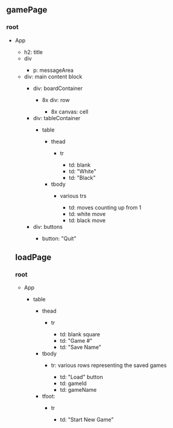 ## gamePage
### root
<ul>
    <li>App</li>
        <ul>
        <li>h2: title</li>
        <li>div</li>
            <ul>
            <li>p: messageArea</li>
            </ul>
        <li>div: main content block</li>
            <ul>
            <li>div: boardContainer</li>
                <ul>
                <li>8x div: row</li>
                    <ul>
                    <li>8x canvas: cell </li>
                    </ul>
                </ul>
            <li>div: tableContainer</li>
                <ul>
                    <li>table</li>
                        <ul>
                            <li>thead</li>
                            <ul>
                            <li>tr</li>
                                <ul>
                                <li>td: blank</li>
                                <li>td: "White"</li>
                                <li>td: "Black"</li>
                                </ul>
                            </ul>
                        <li>tbody</li>
                            <ul>
                                <li>various trs</li>
                                <ul>
                                    <li>td: moves counting up from 1</li>
                                    <li>td: white move</li>
                                    <li>td: black move</li>
                                </ul>
                            </ul>
                        </ul>
                </ul>
            <li>div: buttons</li>
                <ul>
                <li>button: "Quit"</li>
                </ul>
        </ul>
</ul>

## loadPage
### root
<ul>
<li>App</li>
    <ul>
    <li>table</li>
        <ul>
        <li>thead</li>
            <ul>
            <li>tr</li>
                <ul>
                <li>td: blank square</li>
                <li>td: "Game #"</li>
                <li>td: "Save Name"</li>
                </ul>
            </ul>
        <li>tbody</li>
            <ul>
            <li>tr: various rows representing the saved games</li>
                <ul>
                <li>td: "Load" button</li>
                <li>td: gameId</li>
                <li>td: gameName</li>
                </ul>
            </ul>
        <li>tfoot:</li>
            <ul>
            <li>tr</li>
                <ul>
                <li>td: "Start New Game"</li>
                </ul>
            </ul>
            </ul>
    </ul>
</ul>

